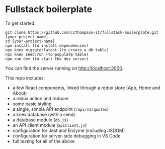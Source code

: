 # Fullstack boilerplate

To get started:

```
git clone https://github.com/ccthompson-it/fullstack-boilerplate.git [your-project-name]
cd [your-project-name]
npm install (to install dependencies)
npx knex migrate:latest (to create a db table)
npx knex seed:run (to populate table)
npm run dev (to start the dev server)
```

You can find the server running on [http://localhost:3000](http://localhost:3000).

This repo includes:

* a few React components, linked through a redux store (App, Home and About)
* a redux action and reducer
* some basic styling
* a single, simple API endpoint (`/api/v1/quotes`)
* a knex database (with a seed)
* a database module (`db.js`)
* an API client module (`apiClient.js`)
* configuration for Jest and Enzyme (including JSDOM)
* configuration for server-side debugging in VS Code
* full testing for all of the above
